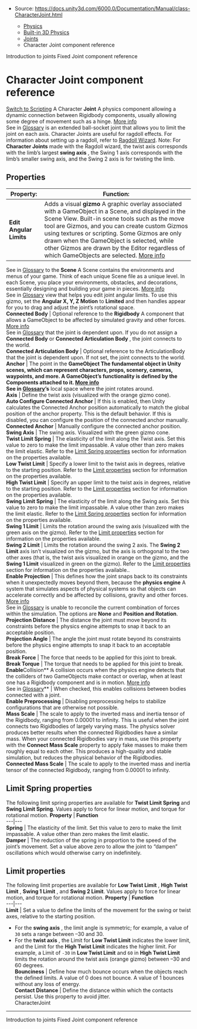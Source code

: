 * Source: https://docs.unity3d.com/6000.0/Documentation/Manual/class-CharacterJoint.html

  * [Physics](https://docs.unity3d.com/6000.0/Documentation/Manual/PhysicsSection.html)
  * [Built-in 3D Physics](https://docs.unity3d.com/6000.0/Documentation/Manual/PhysicsOverview.html)
  * [Joints](https://docs.unity3d.com/6000.0/Documentation/Manual/joints-section.html)
  * Character Joint component reference


[](https://docs.unity3d.com/6000.0/Documentation/Manual/Joints.html)
Introduction to joints
[](https://docs.unity3d.com/6000.0/Documentation/Manual/class-FixedJoint.html)
Fixed Joint component reference
# Character Joint component reference
[Switch to Scripting](https://docs.unity3d.com/6000.0/Documentation/ScriptReference/CharacterJoint.html "Go to CharacterJoint page in the Scripting Reference")
A Character **Joint** A physics component allowing a dynamic connection between Rigidbody components, usually allowing some degree of movement such as a hinge. [More info](https://docs.unity3d.com/6000.0/Documentation/Manual/Joints.html)  
See in [Glossary](https://docs.unity3d.com/6000.0/Documentation/Manual/Glossary.html#joint) is an extended ball-socket joint that allows you to limit the joint on each axis. 
Character Joints are useful for ragdoll effects. For information about setting up a ragdoll, refer to [Ragdoll Wizard](https://docs.unity3d.com/6000.0/Documentation/Manual/wizard-RagdollWizard.html). 
Note: For **Character Joints** made with the Ragdoll wizard, the twist axis corresponds with the limb’s largest **swing axis** , the Swing 1 axis corresponds with the limb’s smaller swing axis, and the Swing 2 axis is for twisting the limb.
## Properties
**Property:** | **Function:**  
---|---  
**Edit Angular Limits** | Adds a visual **gizmo** A graphic overlay associated with a GameObject in a Scene, and displayed in the Scene View. Built-in scene tools such as the move tool are Gizmos, and you can create custom Gizmos using textures or scripting. Some Gizmos are only drawn when the GameObject is selected, while other Gizmos are drawn by the Editor regardless of which GameObjects are selected. [More info](https://docs.unity3d.com/6000.0/Documentation/Manual/GizmosMenu.html#GizmosIcons)  
See in [Glossary](https://docs.unity3d.com/6000.0/Documentation/Manual/Glossary.html#Gizmo) to the **Scene** A Scene contains the environments and menus of your game. Think of each unique Scene file as a unique level. In each Scene, you place your environments, obstacles, and decorations, essentially designing and building your game in pieces. [More info](https://docs.unity3d.com/6000.0/Documentation/Manual/CreatingScenes.html)  
See in [Glossary](https://docs.unity3d.com/6000.0/Documentation/Manual/Glossary.html#Scene) view that helps you edit joint angular limits. To use this gizmo, set the **Angular X, Y, Z Motion** to **Limited** and then handles appear for you to drag and adjust the joint’s rotational space.  
**Connected Body** | Optional reference to the **Rigidbody** A component that allows a GameObject to be affected by simulated gravity and other forces. [More info](https://docs.unity3d.com/6000.0/Documentation/Manual/class-Rigidbody.html)  
See in [Glossary](https://docs.unity3d.com/6000.0/Documentation/Manual/Glossary.html#Rigidbody) that the joint is dependent upon. If you do not assign a **Connected Body** or **Connected Articulation Body** , the joint connects to the world.  
**Connected Articulation Body** | Optional reference to the ArticulationBody that the joint is dependent upon. If not set, the joint connects to the world.  
**Anchor** | The point in the ****GameObject** The fundamental object in Unity scenes, which can represent characters, props, scenery, cameras, waypoints, and more. A GameObject’s functionality is defined by the Components attached to it. [More info](https://docs.unity3d.com/6000.0/Documentation/Manual/class-GameObject.html)  
See in [Glossary](https://docs.unity3d.com/6000.0/Documentation/Manual/Glossary.html#GameObject)’s** local space where the joint rotates around.  
**Axis** | Define the twist axis (visualized with the orange gizmo cone).  
**Auto Configure Connected Anchor** | If this is enabled, then Unity calculates the Connected Anchor position automatically to match the global position of the anchor property. This is the default behavior. If this is disabled, you can configure the position of the connected anchor manually.  
**Connected Anchor** | Manually configure the connected anchor position.  
**Swing Axis** | The swing axis. Visualized with the green gizmo cone.  
**Twist Limit Spring** | The elasticity of the limit along the Twist axis. Set this value to zero to make the limit impassable. A value other than zero makes the limit elastic. Refer to the [Limit Spring properties](https://docs.unity3d.com/6000.0/Documentation/Manual/class-CharacterJoint.html#limit-springs) section for information on the properties available.  
****Low Twist Limit**** | Specify a lower limit to the twist axis in degrees, relative to the starting position. Refer to the [Limit properties](https://docs.unity3d.com/6000.0/Documentation/Manual/class-CharacterJoint.html#limits) section for information on the properties available.  
****High Twist Limit**** | Specify an upper limit to the twist axis in degrees, relative to the starting position. Refer to the [Limit properties](https://docs.unity3d.com/6000.0/Documentation/Manual/class-CharacterJoint.html#limits) section for information on the properties available.  
****Swing Limit** Spring** | The elasticity of the limit along the Swing axis. Set this value to zero to make the limit impassable. A value other than zero makes the limit elastic. Refer to the [Limit Spring properties](https://docs.unity3d.com/6000.0/Documentation/Manual/class-CharacterJoint.html#limit-springs) section for information on the properties available.  
**Swing 1 Limit** | Limits the rotation around the swing axis (visualized with the green axis on the gizmo). Refer to the [Limit properties](https://docs.unity3d.com/6000.0/Documentation/Manual/class-CharacterJoint.html#limits) section for information on the properties available.  
**Swing 2 Limit** | Limits the rotation around the swing 2 axis. The **Swing 2 Limit** axis isn’t visualized on the gizmo, but the axis is orthogonal to the two other axes (that is, the twist axis visualized in orange on the gizmo, and the **Swing 1 Limit** visualized in green on the gizmo). Refer to the [Limit properties](https://docs.unity3d.com/6000.0/Documentation/Manual/class-CharacterJoint.html#limits) section for information on the properties available..  
**Enable Projection** | This defines how the joint snaps back to its constraints when it unexpectedly moves beyond them, because the **physics engine** A system that simulates aspects of physical systems so that objects can accelerate correctly and be affected by collisions, gravity and other forces. [More info](https://docs.unity3d.com/6000.0/Documentation/Manual/PhysicsSection.html)  
See in [Glossary](https://docs.unity3d.com/6000.0/Documentation/Manual/Glossary.html#PhysicsEngine) is unable to reconcile the current combination of forces within the simulation. The options are **None** and **Position and Rotation**.  
**Projection Distance** | The distance the joint must move beyond its constraints before the physics engine attempts to snap it back to an acceptable position.  
**Projection Angle** | The angle the joint must rotate beyond its constraints before the physics engine attempts to snap it back to an acceptable position.  
**Break Force** | The force that needs to be applied for this joint to break.  
**Break Torque** | The torque that needs to be applied for this joint to break.  
**Enable**Collision** A collision occurs when the physics engine detects that the colliders of two GameObjects make contact or overlap, when at least one has a Rigidbody component and is in motion. [More info](https://docs.unity3d.com/6000.0/Documentation/Manual/CollidersOverview.html)  
See in [Glossary](https://docs.unity3d.com/6000.0/Documentation/Manual/Glossary.html#Collision)** | When checked, this enables collisions between bodies connected with a joint.  
**Enable Preprocessing** | Disabling preprocessing helps to stabilize configurations that are otherwise not possible.  
**Mass Scale** | The scale to apply to the inverted mass and inertia tensor of the Rigidbody, ranging from 0.00001 to infinity. This is useful when the joint connects two Rigidbodies of largely varying mass. The physics solver produces better results when the connected Rigidbodies have a similar mass. When your connected Rigidbodies vary in mass, use this property with the **Connect Mass Scale** property to apply fake masses to make them roughly equal to each other. This produces a high-quality and stable simulation, but reduces the physical behavior of the Rigidbodies.  
**Connected Mass Scale** | The scale to apply to the inverted mass and inertia tensor of the connected Rigidbody, ranging from 0.00001 to infinity.  
## Limit Spring properties
The following limit spring properties are available for **Twist Limit Spring** and **Swing Limit Spring**.
Values apply to force for linear motion, and torque for rotational motion.
**Property** | **Function**  
---|---  
**Spring** | The elasticity of the limit. Set this value to zero to make the limit impassable. A value other than zero makes the limit elastic.  
**Damper** | The reduction of the spring in proportion to the speed of the joint’s movement. Set a value above zero to allow the joint to “dampen” oscillations which would otherwise carry on indefinitely.  
## Limit properties
The following limit properties are available for **Low Twist Limit** , **High Twist Limit** , **Swing 1 Limit** , and **Swing 2 Limit**.
Values apply to force for linear motion, and torque for rotational motion.
**Property** | **Function**  
---|---  
**Limit** | Set a value to define the limits of the movement for the swing or twist axes, relative to the starting position.   
  
- For the **swing axis** , the limit angle is symmetric; for example, a value of `30` sets a range between –30 and 30.  
- For the **twist axis** , the Limit for **Low Twist Limit** indicates the lower limit, and the Limit for the **High Twist Limit** indicates the higher limit. For example, a Limit of `-30` in **Low Twist Limit** and `60` in **High Twist Limit** limits the rotation around the twist axis (orange gizmo) between –30 and 60 degrees.  
**Bounciness** | Define how much bounce occurs when the objects reach the defined limits. A value of 0 does not bounce. A value of 1 bounces without any loss of energy.  
****Contact Distance**** | Define the distance within which the contacts persist. Use this property to avoid jitter.  
CharacterJoint
* * *
[](https://docs.unity3d.com/6000.0/Documentation/Manual/Joints.html)
Introduction to joints
[](https://docs.unity3d.com/6000.0/Documentation/Manual/class-FixedJoint.html)
Fixed Joint component reference
